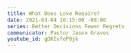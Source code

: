 ```yaml
---
title: What Does Love Require?
date: 2021-03-04 10:15:00 -08:00
series: Better Decisions Fewer Regrets
communicator: Pastor Jason Graves
youtube_id: gDKEvfeP0jk
---
```


